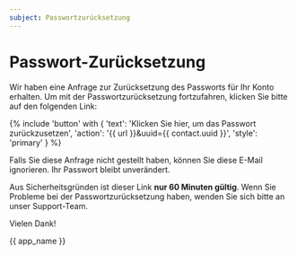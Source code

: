 ```yaml
---
subject: Passwortzurücksetzung
---
```

# Passwort-Zurücksetzung

Wir haben eine Anfrage zur Zurücksetzung des Passworts für Ihr Konto erhalten. Um mit der Passwortzurücksetzung fortzufahren, klicken Sie bitte auf den folgenden Link:

{% include 'button' with { 'text': 'Klicken Sie hier, um das Passwort zurückzusetzen', 'action': '{{ url }}&uuid={{ contact.uuid }}', 'style': 'primary' } %}

Falls Sie diese Anfrage nicht gestellt haben, können Sie diese E-Mail ignorieren. Ihr Passwort bleibt unverändert.

Aus Sicherheitsgründen ist dieser Link **nur 60 Minuten gültig**. Wenn Sie Probleme bei der Passwortzurücksetzung haben, wenden Sie sich bitte an unser Support-Team.

Vielen Dank!

{{ app_name }}

